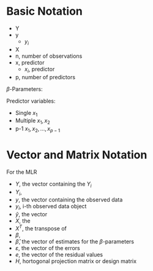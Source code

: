 # Basic Notation
* Y
* y
  * $y_{i}$
* X
* n, number of observations
* x, predictor
  * $x_{i}$, predictor
* p, number of predictors

$\beta$-Parameters: 

Predictor variables:
* Single $x_{1}$
* Multiple $x_{1}, x_{2}$
* p-1 $x_{1}, x_{2}, ..., x_{p-1}$


# Vector and Matrix Notation
For the MLR 
* $Y$, the vector containing the $Y_{i}$ 
* $Y_{i}$, 
* $y$, the vector containing the observed data
* $y_{i}$, i-th observed data object
* $\hat{y}$, the vector
* $X$, the
* $X^{T}$, the transpose of 
* $\beta$,
* $\hat{\beta}$, the vector of estimates for the $\beta$-parameters
* $\varepsilon$, the vector of the errors
* $e$, the vector of the residual values
* $H$, hortogonal projection matrix or design matrix